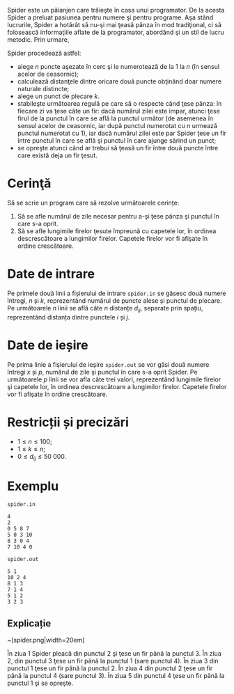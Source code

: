 Spider este un păianjen care trăieşte în casa unui programator. De la acesta Spider a preluat pasiunea pentru numere şi pentru programe. Aşa stând lucrurile, Spider a hotărât să nu-şi mai ţeasă pânza în mod tradiţional, ci să folosească informaţiile aflate de la programator, abordând şi un stil de lucru metodic. Prin urmare,

Spider procedează astfel:
- alege $n$ puncte aşezate în cerc şi le numerotează de la $1$ la $n$ (în sensul acelor de ceasornic);
- calculează distanţele dintre oricare două puncte obţinând doar numere naturale distincte;
- alege un punct de plecare $k$.
- stabileşte următoarea regulă pe care să o respecte când ţese pânza: în fiecare zi va ţese câte un fir: dacă numărul zilei este impar, atunci ţese firul de la punctul în care se află la punctul următor (de asemenea în sensul acelor de ceasornic, iar după punctul numerotat cu $n$ urmează punctul numerotat cu $1$), iar dacă numărul zilei este par Spider ţese un fir între punctul în care se află şi punctul în care ajunge sărind un punct;
- se opreşte atunci când ar trebui să ţeasă un fir între două puncte între care există deja un fir ţesut.

# Cerinţă
Să se scrie un program care să rezolve următoarele cerințe:
1. Să se afle numărul de zile necesar pentru a-şi ţese pânza şi punctul în care s-a oprit.
2. Să se afle lungimile firelor ţesute împreună cu capetele lor, în ordinea descrescătoare a lungimilor firelor. Capetele firelor vor fi afişate în ordine crescătoare.

# Date de intrare

Pe primele două linii a fișierului de intrare `spider.in` se găsesc două numere întregi, $n$ și $k$, reprezentând numărul de puncte alese și punctul de plecare. Pe următoarele $n$ linii se află câte $n$ distanțe $d_{ij}$, separate prin spațiu, reprezentând distanța dintre punctele $i$ și $j$.

# Date de ieșire

Pe prima linie a fișierului de ieșire `spider.out` se vor găsi două numere întregi $x$ și $p$, numărul de zile şi punctul în care s-a oprit Spider. Pe următoarele $p$ linii se vor afla câte trei valori, reprezentând lungimile firelor şi capetele lor, în ordinea descrescătoare a lungimilor firelor. Capetele firelor vor fi afişate în ordine crescătoare.

# Restricții și precizări

* $1 \leq n \leq 100$; 
* $1 \leq k \leq n$;
* $0 \leq d_{ij} \leq 50 \ 000$.

# Exemplu

`spider.in`
```
4
2
0 5 8 7
5 0 3 10
8 3 0 4
7 10 4 0
```

`spider.out`
```
5 1
10 2 4
8 1 3
7 1 4
5 1 2
3 2 3
```

## Explicație

~[spider.png|width=20em]

În ziua $1$ Spider pleacă din punctul $2$ şi ţese un fir până la punctul $3$. În ziua $2$, din punctul $3$ ţese un fir până la punctul $1$ (sare punctul $4$). În ziua $3$ din punctul $1$ ţese un fir până la punctul $2$. În ziua $4$ din punctul $2$ ţese un fir până la punctul $4$ (sare punctul $3$). În ziua $5$ din punctul $4$ ţese un fir până la punctul $1$ şi se opreşte.
